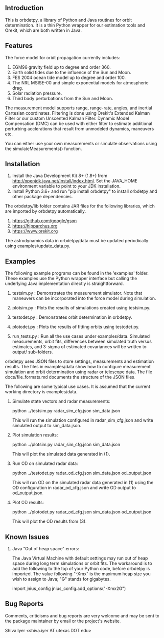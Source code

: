 Introduction
------------

This is orbdetpy, a library of Python and Java routines for orbit
determination. It is a thin Python wrapper for our estimation tools
and Orekit, which are both written in Java. 

Features
--------

The force model for orbit propagation currently includes:

1. EGM96 gravity field up to degree and order 360.
2. Earth solid tides due to the influence of the Sun and Moon.
3. FES 2004 ocean tide model up to degree and order 100.
4. The NRL MSISE-00 and simple exponential models for atmospheric drag.
5. Solar radiation pressure.
6. Third body perturbations from the Sun and Moon.

The measurement model supports range, range-rate, angles, and inertial
Cartesian coordinates. Filtering is done using Orekit's Extended Kalman
Filter or our custom Unscented Kalman Filter. Dynamic Model Compensation
(DMC) can be used with either filter to estimate additional perturbing
acclerations that result from unmodeled dynamics, maneuvers etc.

You can either use your own measurements or simulate observations using
the simulateMeasurements() function.

Installation
------------

1. Install the Java Development Kit 8+ (1.8+) from <http://openjdk.java.net/install/index.html>.
   Set the JAVA_HOME environment variable to point to your JDK installation.
2. Install Python 3.6+ and run "pip install orbdetpy" to install orbdetpy
   and other package dependencies.

The orbdetpy/lib folder contains JAR files for the following libraries,
which are imported by orbdetpy automatically.

1. <https://github.com/google/gson>
2. <https://hipparchus.org> 
3. <https://www.orekit.org>

The astrodynamics data in orbdetpy/data must be updated periodically
using examples/update_data.py.

Examples
--------

The following example programs can be found in the 'examples' folder.
These examples use the Python wrapper interface but calling the
underlying Java implementation directly is straightforward.

1. testsim.py : Demonstrates the measurement simulator. Note that
   maneuvers can be incorporated into the force model during simulation.

2. plotsim.py : Plots the results of simulations created using testsim.py.

3. testodet.py : Demonstrates orbit determination in orbdetpy.

4. plotodet.py : Plots the results of fitting orbits using testodet.py.

5. run_tests.py : Run all the use cases under examples/data. Simulated
   measurements, orbit fits, differences between simulated truth versus
   estimates, and 3-sigma of estimated covariances will be written to
   output/ sub-folders.

orbdetpy uses JSON files to store settings, measurements and estimation
results. The files in examples/data show how to configure measurement
simulation and orbit determination using radar or telescope data. The
file docs/file_formats.md documents the structure of the JSON files.

The following are some typical use cases. It is assumed that the current
working directory is examples/data.

1. Simulate state vectors and radar measurements:

   python ../testsim.py radar_sim_cfg.json sim_data.json

   This will run the simulation configured in radar_sim_cfg.json and
   write simulated output to sim_data.json.

2. Plot simulation results:

   python ../plotsim.py radar_sim_cfg.json sim_data.json

   This will plot the simulated data generated in (1).

3. Run OD on simulated radar data:

   python ../testodet.py radar_od_cfg.json sim_data.json od_output.json

   This will run OD on the simulated radar data generated in (1)
   using the OD configuration in radar_od_cfg.json and write OD
   output to od_output.json.

4. Plot OD results:

   python ../plotodet.py radar_od_cfg.json sim_data.json od_output.json

   This will plot the OD results from (3).

Known Issues
------------

1. Java "Out of heap space" errors:

   The Java Virtual Machine with default settings may run out of heap
   space during long term simulations or orbit fits. The workaround
   is to add the following to the top of your Python code, before
   orbdetpy is imported. The value following "-Xmx" is the maximum
   heap size you wish to assign to Java; "G" stands for gigabytes.

   import jnius_config
   jnius_config.add_options("-Xmx2G")

Bug Reports
-----------

Comments, criticisms and bug reports are very welcome and may be sent to
the package maintainer by email or the project's website.

Shiva Iyer <shiva.iyer AT utexas DOT edu>

